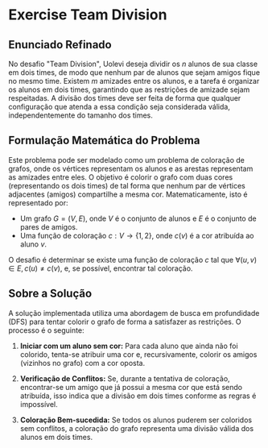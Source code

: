 # Exercise Team Division

## Enunciado Refinado

No desafio "Team Division", Uolevi deseja dividir os $n$ alunos de sua classe em dois times, de modo que nenhum par de alunos que sejam amigos fique no mesmo time. Existem $m$ amizades entre os alunos, e a tarefa é organizar os alunos em dois times, garantindo que as restrições de amizade sejam respeitadas. A divisão dos times deve ser feita de forma que qualquer configuração que atenda a essa condição seja considerada válida, independentemente do tamanho dos times.

## Formulação Matemática do Problema

Este problema pode ser modelado como um problema de coloração de grafos, onde os vértices representam os alunos e as arestas representam as amizades entre eles. O objetivo é colorir o grafo com duas cores (representando os dois times) de tal forma que nenhum par de vértices adjacentes (amigos) compartilhe a mesma cor. Matematicamente, isto é representado por:

- Um grafo $G = (V, E)$, onde $V$ é o conjunto de alunos e $E$ é o conjunto de pares de amigos.
- Uma função de coloração $c : V \rightarrow \{1, 2\}$, onde $c(v)$ é a cor atribuída ao aluno $v$.

O desafio é determinar se existe uma função de coloração $c$ tal que $\forall (u, v) \in E, c(u) \neq c(v)$, e, se possível, encontrar tal coloração.

## Sobre a Solução

A solução implementada utiliza uma abordagem de busca em profundidade (DFS) para tentar colorir o grafo de forma a satisfazer as restrições. O processo é o seguinte:

1. **Iniciar com um aluno sem cor:** Para cada aluno que ainda não foi colorido, tenta-se atribuir uma cor e, recursivamente, colorir os amigos (vizinhos no grafo) com a cor oposta.

2. **Verificação de Conflitos:** Se, durante a tentativa de coloração, encontrar-se um amigo que já possui a mesma cor que está sendo atribuída, isso indica que a divisão em dois times conforme as regras é impossível.

3. **Coloração Bem-sucedida:** Se todos os alunos puderem ser coloridos sem conflitos, a coloração do grafo representa uma divisão válida dos alunos em dois times.
